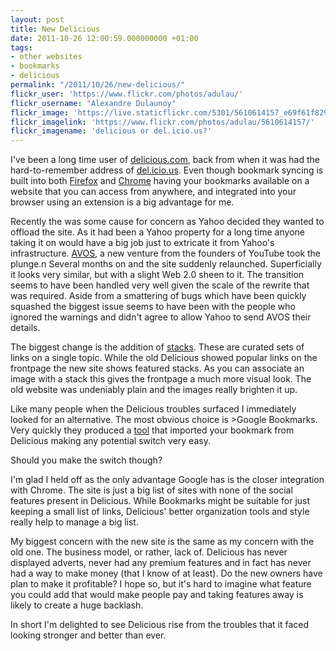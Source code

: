 ```yaml
---
layout: post
title: New Delicious
date: 2011-10-26 12:00:59.000000000 +01:00
tags:
- other websites
- bookmarks
- delicious
permalink: "/2011/10/26/new-delicious/"
flickr_user: 'https://www.flickr.com/photos/adulau/'
flickr_username: "Alexandre Dulaunoy"
flickr_image: 'https://live.staticflickr.com/5301/5610614157_e69f61f829_w.jpg'
flickr_imagelink: 'https://www.flickr.com/photos/adulau/5610614157/'
flickr_imagename: 'delicious or del.icio.us?'
---
```

I've been a long time user of [delicious.com](http://www.delicious.com), back from when it was had
the hard-to-remember address of [del.icio.us](http://del.icio.us/). Even though bookmark syncing is
built into both [Firefox](https://services.mozilla.com/) and
[Chrome](http://www.google.co.uk/support/chrome/bin/answer.py?answer=185277) having your bookmarks
available on a website that you can access from anywhere, and integrated into your browser using an extension
is a big advantage for me.

Recently the was some cause for concern as Yahoo decided they wanted to offload the site. As it had been a
Yahoo property for a long time anyone taking it on would have a big job just to extricate it from Yahoo's
infrastructure. [AVOS](http://avos.com/), a new venture from the founders of YouTube took the
plunge.n Several months on and the site suddenly relaunched. Superficially it looks very similar, but with a
slight Web 2.0 sheen to it. The transition seems to have been handled very well given the scale of the rewrite
that was required. Aside from a smattering of bugs which have been quickly squashed the biggest issue seems to
have been with the people who ignored the warnings and didn't agree to allow Yahoo to send AVOS their details.

The biggest change is the addition of [stacks](http://delicious.com/help#stack). These are curated
sets of links on a single topic. While the old Delicious showed popular links on the frontpage the new site
shows featured stacks. As you can associate an image with a stack this gives the frontpage a much more visual
look. The old website was undeniably plain and the images really brighten it up.
<!--more-->

Like many people when the Delicious troubles surfaced I immediately looked for an alternative. The most
obvious choice is >Google Bookmarks</a>. Very quickly they produced a
[tool](https://www.google.com/bookmarks/deliciousimport) that imported your bookmark from Delicious
making any potential switch very easy.

Should you make the switch though?

I'm glad I held off as the only advantage Google has is the closer integration with Chrome. The site is just a
big list of sites with none of the social features present in Delicious. While Bookmarks might be suitable for
just keeping a small list of links, Delicious' better organization tools and style really help to manage a big
list.

My biggest concern with the new site is the same as my concern with the old one. The business model, or
rather, lack of. Delicious has never displayed adverts, never had any premium features and in fact has never
had a way to make money (that I know of at least). Do the new owners have plan to make it profitable? I hope
so, but it's hard to imagine what feature you could add that would make people pay and taking features away is
likely to create a huge backlash.

In short I'm delighted to see Delicious rise from the troubles that it faced looking stronger and better than
ever.
